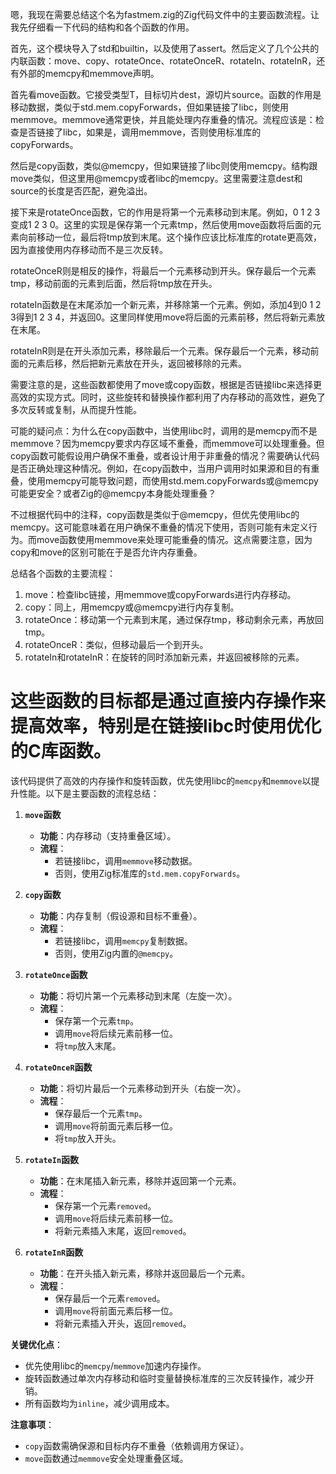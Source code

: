 嗯，我现在需要总结这个名为fastmem.zig的Zig代码文件中的主要函数流程。让我先仔细看一下代码的结构和各个函数的作用。

首先，这个模块导入了std和builtin，以及使用了assert。然后定义了几个公共的内联函数：move、copy、rotateOnce、rotateOnceR、rotateIn、rotateInR，还有外部的memcpy和memmove声明。

首先看move函数。它接受类型T，目标切片dest，源切片source。函数的作用是移动数据，类似于std.mem.copyForwards，但如果链接了libc，则使用memmove。memmove通常更快，并且能处理内存重叠的情况。流程应该是：检查是否链接了libc，如果是，调用memmove，否则使用标准库的copyForwards。

然后是copy函数，类似@memcpy，但如果链接了libc则使用memcpy。结构跟move类似，但这里用@memcpy或者libc的memcpy。这里需要注意dest和source的长度是否匹配，避免溢出。

接下来是rotateOnce函数，它的作用是将第一个元素移动到末尾。例如，0 1 2 3变成1 2 3 0。这里的实现是保存第一个元素tmp，然后使用move函数将后面的元素向前移动一位，最后将tmp放到末尾。这个操作应该比标准库的rotate更高效，因为直接使用内存移动而不是三次反转。

rotateOnceR则是相反的操作，将最后一个元素移动到开头。保存最后一个元素tmp，移动前面的元素到后面，然后将tmp放在开头。

rotateIn函数是在末尾添加一个新元素，并移除第一个元素。例如，添加4到0 1 2 3得到1 2 3 4，并返回0。这里同样使用move将后面的元素前移，然后将新元素放在末尾。

rotateInR则是在开头添加元素，移除最后一个元素。保存最后一个元素，移动前面的元素后移，然后把新元素放在开头，返回被移除的元素。

需要注意的是，这些函数都使用了move或copy函数，根据是否链接libc来选择更高效的实现方式。同时，这些旋转和替换操作都利用了内存移动的高效性，避免了多次反转或复制，从而提升性能。

可能的疑问点：为什么在copy函数中，当使用libc时，调用的是memcpy而不是memmove？因为memcpy要求内存区域不重叠，而memmove可以处理重叠。但copy函数可能假设用户确保不重叠，或者设计用于非重叠的情况？需要确认代码是否正确处理这种情况。例如，在copy函数中，当用户调用时如果源和目的有重叠，使用memcpy可能导致问题，而使用std.mem.copyForwards或@memcpy可能更安全？或者Zig的@memcpy本身能处理重叠？

不过根据代码中的注释，copy函数是类似于@memcpy，但优先使用libc的memcpy。这可能意味着在用户确保不重叠的情况下使用，否则可能有未定义行为。而move函数使用memmove来处理可能重叠的情况。这点需要注意，因为copy和move的区别可能在于是否允许内存重叠。

总结各个函数的主要流程：

1. move：检查libc链接，用memmove或copyForwards进行内存移动。
2. copy：同上，用memcpy或@memcpy进行内存复制。
3. rotateOnce：移动第一个元素到末尾，通过保存tmp，移动剩余元素，再放回tmp。
4. rotateOnceR：类似，但移动最后一个到开头。
5. rotateIn和rotateInR：在旋转的同时添加新元素，并返回被移除的元素。

这些函数的目标都是通过直接内存操作来提高效率，特别是在链接libc时使用优化的C库函数。
================================================
该代码提供了高效的内存操作和旋转函数，优先使用libc的`memcpy`和`memmove`以提升性能。以下是主要函数的流程总结：

1. **`move`函数**  
   - **功能**：内存移动（支持重叠区域）。  
   - **流程**：  
     - 若链接libc，调用`memmove`移动数据。  
     - 否则，使用Zig标准库的`std.mem.copyForwards`。  

2. **`copy`函数**  
   - **功能**：内存复制（假设源和目标不重叠）。  
   - **流程**：  
     - 若链接libc，调用`memcpy`复制数据。  
     - 否则，使用Zig内置的`@memcpy`。  

3. **`rotateOnce`函数**  
   - **功能**：将切片第一个元素移动到末尾（左旋一次）。  
   - **流程**：  
     - 保存第一个元素`tmp`。  
     - 调用`move`将后续元素前移一位。  
     - 将`tmp`放入末尾。  

4. **`rotateOnceR`函数**  
   - **功能**：将切片最后一个元素移动到开头（右旋一次）。  
   - **流程**：  
     - 保存最后一个元素`tmp`。  
     - 调用`move`将前面元素后移一位。  
     - 将`tmp`放入开头。  

5. **`rotateIn`函数**  
   - **功能**：在末尾插入新元素，移除并返回第一个元素。  
   - **流程**：  
     - 保存第一个元素`removed`。  
     - 调用`move`将后续元素前移一位。  
     - 将新元素插入末尾，返回`removed`。  

6. **`rotateInR`函数**  
   - **功能**：在开头插入新元素，移除并返回最后一个元素。  
   - **流程**：  
     - 保存最后一个元素`removed`。  
     - 调用`move`将前面元素后移一位。  
     - 将新元素插入开头，返回`removed`。  

**关键优化点**：  
- 优先使用libc的`memcpy`/`memmove`加速内存操作。  
- 旋转函数通过单次内存移动和临时变量替换标准库的三次反转操作，减少开销。  
- 所有函数均为`inline`，减少调用成本。  

**注意事项**：  
- `copy`函数需确保源和目标内存不重叠（依赖调用方保证）。  
- `move`函数通过`memmove`安全处理重叠区域。